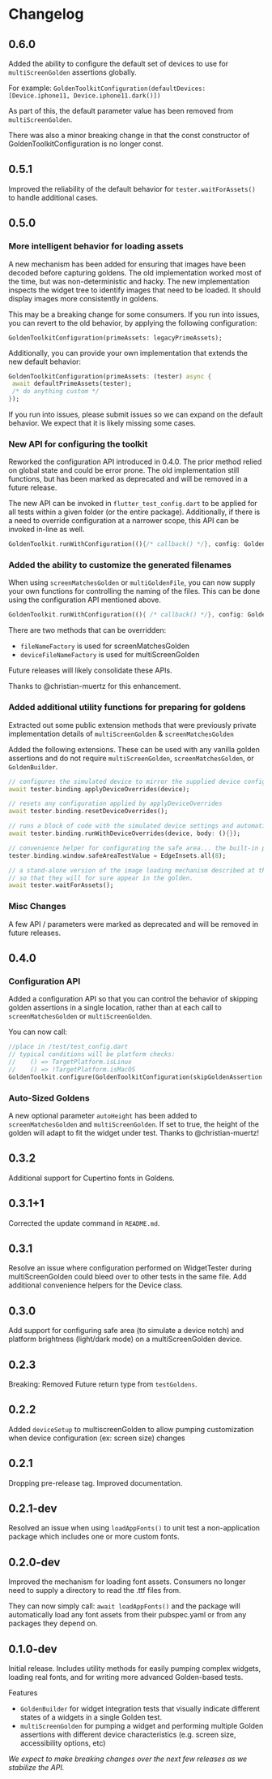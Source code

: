 # Changelog

## 0.6.0

Added the ability to configure the default set of devices to use for ```multiScreenGolden``` assertions globally.

For example:
```GoldenToolkitConfiguration(defaultDevices: [Device.iphone11, Device.iphone11.dark()])```

As part of this, the default parameter value has been removed from ```multiScreenGolden```.

There was also a minor breaking change in that the const constructor of GoldenToolkitConfiguration is no longer const.

## 0.5.1

Improved the reliability of the default behavior for ```tester.waitForAssets()``` to handle additional cases.

## 0.5.0

### More intelligent behavior for loading assets

A new mechanism has been added for ensuring that images have been decoded before capturing goldens. The old implementation worked most of the time, but was non-deterministic and hacky. The new implementation inspects the widget tree to identify images that need to be loaded. It should display images more consistently in goldens.

This may be a breaking change for some consumers. If you run into issues, you can revert to the old behavior, by applying the following configuration:

```GoldenToolkitConfiguration(primeAssets: legacyPrimeAssets);```

Additionally, you can provide your own implementation that extends the new default behavior:

```dart
GoldenToolkitConfiguration(primeAssets: (tester) async {
 await defaultPrimeAssets(tester);
 /* do anything custom */
});
```

If you run into issues, please submit issues so we can expand on the default behavior. We expect that it is likely missing some cases.

### New API for configuring the toolkit

Reworked the configuration API introduced in 0.4.0. The prior method relied on global state and could be error prone. The old implementation still functions, but has been marked as deprecated and will be removed in a future release.

The new API can be invoked in `flutter_test_config.dart` to be applied for all tests within a given folder (or the entire package). Additionally, if there is a need to override configuration at a narrower scope, this API can be invoked in-line as well.

```dart
GoldenToolkit.runWithConfiguration((){/* callback() */}, config: GoldenToolkitConfiguration(/* custom config here */));
```

### Added the ability to customize the generated filenames

When using ```screenMatchesGolden``` or ```multiGoldenFile```, you can now supply your own functions for controlling the naming of the files. This can be done using the configuration API mentioned above.

```dart
GoldenToolkit.runWithConfiguration((){ /* callback() */}, config: GoldenToolkitConfiguration(fileNameFactory: (filename) => '' /*output filename*/));
```

There are two methods that can be overridden:

* ```fileNameFactory``` is used for screenMatchesGolden
* ```deviceFileNameFactory``` is used for multiScreenGolden

Future releases will likely consolidate these APIs.

Thanks to @christian-muertz for this enhancement.

### Added additional utility functions for preparing for goldens

Extracted out some public extension methods that were previously private implementation details of ```multiScreenGolden``` & ```screenMatchesGolden```

Added the following extensions. These can be used with any vanilla golden assertions and do not require ```multiScreenGolden```, ```screenMatchesGolden```, or ```GoldenBuilder```.

```dart
// configures the simulated device to mirror the supplied device configuration (dimensions, pixel density, safe area, etc)
await tester.binding.applyDeviceOverrides(device);

// resets any configuration applied by applyDeviceOverrides
await tester.binding.resetDeviceOverrides();

// runs a block of code with the simulated device settings and automatically clears upon completion
await tester.binding.runWithDeviceOverrides(device, body: (){});

// convenience helper for configurating the safe area... the built-in paddingTestValue is difficult to work with
tester.binding.window.safeAreaTestValue = EdgeInsets.all(8);

// a stand-alone version of the image loading mechanism described at the top of these release notes. Will wait for all images to be decoded
// so that they will for sure appear in the golden.
await tester.waitForAssets();
```

### Misc Changes

A few API / parameters were marked as deprecated and will be removed in future releases.

## 0.4.0

### Configuration API

Added a configuration API so that you can control the behavior of skipping golden assertions in a single location, rather than at each call to ```screenMatchesGolden``` or ```multiScreenGolden```.

You can now call:

```dart
//place in /test/test_config.dart
// typical conditions will be platform checks:
//    () => TargetPlatform.isLinux
//    () => !TargetPlatform.isMacOS
GoldenToolkit.configure(GoldenToolkitConfiguration(skipGoldenAssertion: () => /* some condition */));
```

### Auto-Sized Goldens

A new optional parameter ```autoHeight``` has been added to ```screenMatchesGolden``` and ```multiScreenGolden```. If set to true, the height of the golden will adapt to fit the widget under test. Thanks to @christian-muertz!

## 0.3.2

Additional support for Cupertino fonts in Goldens.

## 0.3.1+1

Corrected the update command in `README.md`.

## 0.3.1

Resolve an issue where configuration performed on WidgetTester during multiScreenGolden could bleed over to other tests in the same file. Add additional convenience helpers for the Device class.

## 0.3.0

Add support for configuring safe area (to simulate a device notch) and platform brightness (light/dark mode) on a multiScreenGolden device.

## 0.2.3

Breaking: Removed Future return type from `testGoldens`.

## 0.2.2

Added `deviceSetup` to multiscreenGolden to allow pumping customization when device configuration (ex: screen size) changes

## 0.2.1

Dropping pre-release tag. Improved documentation.

## 0.2.1-dev

Resolved an issue when using `loadAppFonts()` to unit test a non-application package which includes one or more custom fonts.

## 0.2.0-dev

Improved the mechanism for loading font assets. Consumers no longer need to supply a directory to read the .ttf files from.

They can now simply call: `await loadAppFonts()` and the package will automatically load any font assets from their pubspec.yaml or
from any packages they depend on.

## 0.1.0-dev

Initial release. Includes utility methods for easily pumping complex widgets, loading real fonts, and for writing more advanced Golden-based tests.

Features

- `GoldenBuilder` for widget integration tests that visually indicate different states of a widgets in a single Golden test.
- `multiScreenGolden` for pumping a widget and performing multiple Golden assertions with different device characteristics (e.g. screen size, accessibility options, etc)

_We expect to make breaking changes over the next few releases as we stabilize the API._

